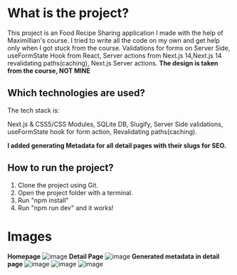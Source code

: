 # **What is the project?**

This project is an Food Recipe Sharing application I made with the help of Maximillian's course. I tried to write all the code on my own and get help only when I got stuck from the course.
Validations for forms on Server Side,  useFormState Hook from React, Server actions from Next.js 14,Next.js 14 revalidating paths(caching), Next.js Server actions.
**The design is taken from the course, NOT MINE**


## **Which technologies are used?**
The tech stack is:

Next.js & CSS5/CSS Modules, SQLite DB, Slugify, Server Side validations, useFormState hook for form action, Revalidating paths(caching).

**I added generating Metadata for all detail pages with their slugs for SEO.**

## **How to run the project?**
1. Clone the project using Git.
2. Open the project folder with a terminal.
3. Run "npm install"
4. Run "npm run dev"
and it works!

# **Images**
**Homepage**
![image](https://github.com/fatihdonmezdev/Foodies-Nextjs/assets/72231439/6a69ba9f-bac4-4aee-a318-297b88189a4d)
**Detail Page**
![image](https://github.com/fatihdonmezdev/Foodies-Nextjs/assets/72231439/7df8d16c-4961-4bfd-b7cc-0bbe07aeec5d)
**Generated metadata in detail page**
![image](https://github.com/fatihdonmezdev/Foodies-Nextjs/assets/72231439/497fdd80-2627-4337-b7e3-cdf5e8a07fac)
![image](https://github.com/fatihdonmezdev/Foodies-Nextjs/assets/72231439/61dfc025-ba65-4dc3-aa7b-e614c9782c47)
![image](https://github.com/fatihdonmezdev/Foodies-Nextjs/assets/72231439/0767b857-a654-455b-8b08-27814aa6f464)
